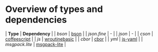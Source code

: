 # Overview of types and dependencies

| **Type** | **Dependency** |
| *bson* | [bson](https://github.com/mongodb/js-bson) |
| *json.fine* | - |
| *json* | - |
| *cson* | [coffeescript](https://github.com/jashkenas/coffeescript) |
| *js* | [wroutinebasic](https://github.com/Wandalen/wRoutineBasic) |
| *cbor* | [cbor](https://github.com/hildjj/node-cbor) |
| *yml* | [js-yaml](https://github.com/nodeca/js-yaml) |
| *msgpack.lite* | [msgpack-lite](https://github.com/kawanet/msgpack-lite) |

